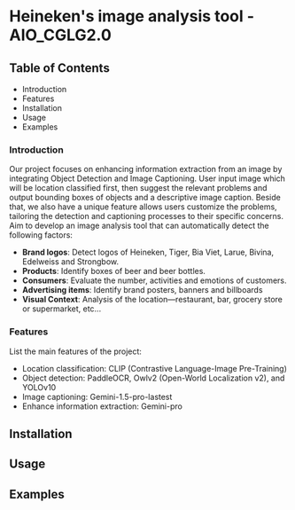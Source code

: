 # Heineken's image analysis tool - AIO_CGLG2.0 <Br>

## Table of Contents <Br>
- Introduction
- Features
- Installation
- Usage
- Examples

### Introduction <Br>
Our project focuses on enhancing information extraction from an image by integrating Object Detection and Image Captioning. User input image which will be location classified first, then suggest the relevant problems and output bounding boxes of objects and a descriptive image caption. Beside that, we also have a unique feature allows users customize the problems, tailoring the detection and captioning processes to their specific concerns. <Br>
Aim to develop an image analysis tool that can automatically detect the following factors:
- **Brand logos**: Detect logos of Heineken, Tiger, Bia Viet, Larue, Bivina, Edelweiss and Strongbow.
- **Products**: Identify boxes of beer and beer bottles.
- **Consumers**: Evaluate the number, activities and emotions of customers.
- **Advertising items**: Identify brand posters, banners and billboards
- **Visual Context**: Analysis of the location—restaurant, bar, grocery store or supermarket, etc...

### Features <Br>
List the main features of the project:
- Location classification: CLIP (Contrastive Language-Image Pre-Training)
- Object detection: PaddleOCR, Owlv2 (Open-World Localization v2), and YOLOv10 
- Image captioning: Gemini-1.5-pro-lastest
- Enhance information extraction: Gemini-pro

## Installation

## Usage

## Examples
